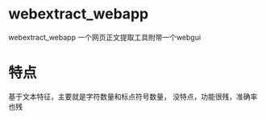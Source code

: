 # webextract_webapp
webextract_webapp
一个网页正文提取工具附带一个webgui

# 特点
基于文本特征，主要就是字符数量和标点符号数量，
没特点，功能很残，准确率也残

